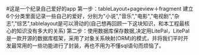 #这是一个纪录自己爱好的app
第一步：tableLayout+pageview＋fragment 建立6个分类里面记录一些自己的爱好，分别为"小说","音乐","电影","电视剧","杂志","综艺",tablelayout是可以滑动的(自己想再回顾一下这块知识，和本工程最核心的知识没有多大的关系)
第二步：使用数据库保存数据,决定用LitePal，LitePal是一款开源的数据库框架，采用了对象关系映射(ORM)的模式，并将我们平时开发最常用的一些功能进行了封装，再也不用为不懂sql语句而烦恼了。

